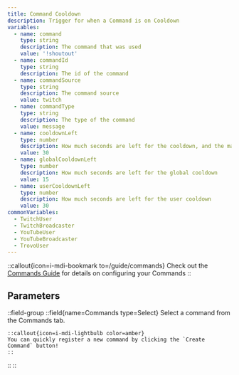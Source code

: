 ```yaml
---
title: Command Cooldown
description: Trigger for when a Command is on Cooldown
variables:
  - name: command
    type: string
    description: The command that was used
    value: '!shoutout'
  - name: commandId
    type: string
    description: The id of the command
  - name: commandSource
    type: string
    description: The command source
    value: twitch
  - name: commandType
    type: string
    description: The type of the command
    value: message
  - name: cooldownLeft
    type: number
    description: How much seconds are left for the cooldown, and the maximum of the global and user cooldown
    value: 30
  - name: globalCooldownLeft
    type: number
    description: How much seconds are left for the global cooldown
    value: 15
  - name: userCooldownLeft
    type: number
    description: How much seconds are left for the user cooldown
    value: 30
commonVariables:
  - TwitchUser
  - TwitchBroadcaster
  - YouTubeUser
  - YouTubeBroadcaster
  - TrovoUser
---
```


::callout{icon=i-mdi-bookmark to=/guide/commands}
Check out the [Commands Guide](#) for details on configuring your Commands
::

## Parameters
::field-group
  ::field{name=Commands type=Select}
    Select a command from the Commands tab.

    ::callout{icon=i-mdi-lightbulb color=amber}
    You can quickly register a new command by clicking the `Create Command` button!
    ::
  ::
::